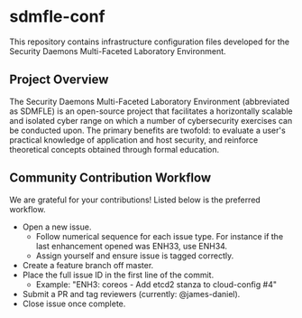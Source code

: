# sdmfle-conf
This repository contains infrastructure configuration files developed for the Security Daemons Multi-Faceted Laboratory Environment.

## Project Overview
The Security Daemons Multi-Faceted Laboratory Environment (abbreviated as SDMFLE) is an open-source project that facilitates a horizontally scalable and isolated cyber range on which a number of cybersecurity exercises can be conducted upon. The primary benefits are twofold: to evaluate a user's practical knowledge of  application and host security, and reinforce theoretical concepts obtained through formal education.

## Community Contribution Workflow
We are grateful for your contributions! Listed below is the preferred workflow.

* Open a new issue.
  * Follow numerical sequence for each issue type. For instance if the last enhancement opened was ENH33, use ENH34. 
  * Assign yourself and ensure issue is tagged correctly.
* Create a feature branch off master. 
* Place the full issue ID in the first line of the commit.
   * Example: "ENH3: coreos - Add etcd2 stanza to cloud-config #4"
* Submit a PR and tag reviewers (currently: @james-daniel).
* Close issue once complete.

